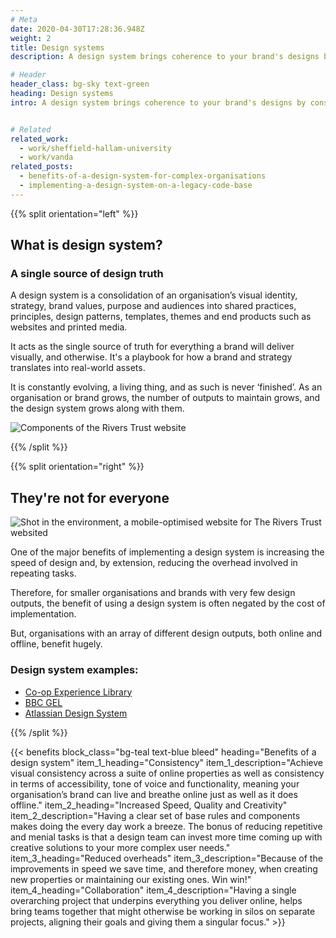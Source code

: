 ```yaml
---
# Meta
date: 2020-04-30T17:28:36.948Z
weight: 2
title: Design systems
description: A design system brings coherence to your brand's designs by consolidating its visual identity, strategy, values, and audience into shared practices, patterns, templates, and themes, ensuring consistency across outputs.

# Header
header_class: bg-sky text-green
heading: Design systems
intro: A design system brings coherence to your brand's designs by consolidating its visual identity, strategy, values, and audience into shared practices, patterns, templates, and themes, ensuring consistency across outputs.


# Related
related_work:
  - work/sheffield-hallam-university
  - work/vanda
related_posts:
  - benefits-of-a-design-system-for-complex-organisations
  - implementing-a-design-system-on-a-legacy-code-base
---
```


<div class="section--lg">

{{% split orientation="left" %}}

  ## What is design system?
  
  ### A single source of design truth

  A design system is a consolidation of an organisation’s visual identity, strategy, brand values, purpose and audiences into shared practices, principles, design patterns, templates, themes and end products such as websites and printed media.

  It acts as the single source of truth for everything a brand will deliver visually, and otherwise. It's a playbook for how a brand and strategy translates into real-world assets.

  It is constantly evolving, a living thing, and as such is never ‘finished’. As an organisation or brand grows, the number of outputs to maintain grows, and the design system grows along with them.

  ![Components of the Rivers Trust website](https://madebykind.imgix.net/work-rivers-trust-components-2.png)

{{% /split %}}

{{% split orientation="right" %}}

## They're not for everyone

![Shot in the environment, a mobile-optimised website for The Rivers Trust websited](https://madebykind.imgix.net/work-rivers-trust-phone-2.jpg)

One of the major benefits of implementing a design system is increasing the speed of design and, by extension, reducing the overhead involved in repeating tasks.

Therefore, for smaller organisations and brands with very few design outputs, the benefit of using a design system is often negated by the cost of implementation.

But, organisations with an array of different design outputs, both online and offline, benefit hugely.

### Design system examples:

<ul>
  <li><a href="https://static.coop.co.uk/experience-library/" target="_blank">Co-op Experience Library</a></li>
  <li><a href="https://www.bbc.co.uk/gel" target="_blank">BBC GEL</a></li>
  <li><a href="https://atlassian.design/" target="_blank">Atlassian Design System</a></li>
</ul>

{{% /split %}}

</div>

{{< benefits
  block_class="bg-teal text-blue bleed"
  heading="Benefits of a design system"
  item_1_heading="Consistency"
  item_1_description="Achieve visual consistency across a suite of online properties as well as consistency in terms of accessibility, tone of voice and functionality, meaning your organisation’s brand can live and breathe online just as well as it does offline."
  item_2_heading="Increased Speed, Quality and Creativity"
  item_2_description="Having a clear set of base rules and components makes doing the every day work a breeze. The bonus of reducing repetitive and menial tasks is that a design team can invest more time coming up with creative solutions to your more complex user needs."
  item_3_heading="Reduced overheads"
  item_3_description="Because of the improvements in speed we save time, and therefore money, when creating new properties or maintaining our existing ones. Win win!"
  item_4_heading="Collaboration"
  item_4_description="Having a single overarching project that underpins everything you deliver online, helps bring teams together that might otherwise be working in silos on separate projects, aligning their goals and giving them a singular focus." >}}
